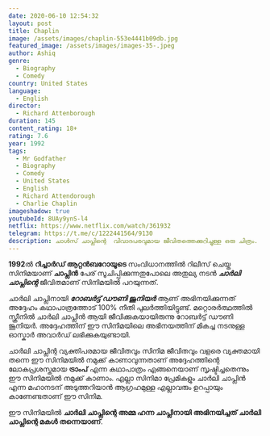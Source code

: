 ```yaml
---
date: 2020-06-10 12:54:32
layout: post
title: Chaplin
image: /assets/images/chaplin-553e4441b09db.jpg
featured_image: /assets/images/images-35-.jpeg
author: Ashiq
genre:
  - Biography
  - Comedy
country: United States
language:
  - English
director:
  - Richard Attenborough
duration: 145
content_rating: 18+
rating: 7.6
year: 1992
tags:
  - Mr Godfather
  - Biography
  - Comedy
  - United States
  - English
  - Richard Attendorough
  - Charlie Chaplin
imageshadow: true
youtubeId: 8UAy9ynS-l4
netflix: https://www.netflix.com/watch/361932
telegram: https://t.me/c/1222441564/9130
description: ചാൾസ് ചാപ്ലിന്റെ  വിവാദപരവുമായ ജീവിതത്തെക്കുറിച്ചുള്ള ഒരു ചിത്രം.
---
```

**1992**ൽ  **റിച്ചാർഡ് ആറ്റൻബറോയൂടെ** സംവിധാനത്തിൽ റിലീസ്  ചെയ്ത സിനിമയാണ് **ചാപ്ലിൻ** പേര് സൂചിപ്പിക്കുന്നതുപോലെ അതുല്യ നടൻ ***ചാർലി ചാപ്ലിന്റെ*** ജീവിതമാണ് സിനിമയിൽ പറയുന്നത്. 

ചാർലി ചാപ്ലിനായി ***റോബർട്ട് ഡൗണി ജൂനിയർ*** ആണ് അഭിനയിക്കുന്നത് അദ്ദേഹം കഥാപാത്രത്തോട് 100% നീതി പുലർത്തിയിട്ടുണ്ട്. മറ്റൊരർത്ഥത്തിൽ സ്ക്രീനിൽ ചാർലി ചാപ്ലിൻ ആയി  ജീവിക്കുകയായിരുന്നു റോബർട്ട് ഡൗണി ജൂനിയർ. അദ്ദേഹത്തിന് ഈ സിനിമയിലെ അഭിനയത്തിന് മികച്ച നടനുള്ള ഓസ്കാർ അവാർഡ് ലഭിക്കുകയുണ്ടായി.

ചാർലി ചാപ്ലിന്റ  വ്യക്തിപരമായ ജീവിതവും സിനിമ ജീവിതവും വളരെ വ്യക്തമായി തന്നെ ഈ സിനിമയിൽ നമുക്ക് കാണാവുന്നതാണ് അദ്ദേഹത്തിന്റെ ലോകപ്രശസ്തമായ **ട്രാംപ്** എന്ന കഥാപാത്രം എങ്ങനെയാണ് സൃഷ്ടിച്ചതെന്നും ഈ സിനിമയിൽ നമുക്ക് കാണാം. എല്ലാ സിനിമാ പ്രേമികളും ചാർലി ചാപ്ലിൻ എന്ന മഹാനടന് അടുത്തറിയാൻ ആഗ്രഹമുള്ള എല്ലാവരും ഉറപ്പായും  കാണേണ്ടതാണ് ഈ സിനിമ.

ഈ സിനിമയിൽ **ചാർലി ചാപ്ലിന്റെ അമ്മ ഹന്ന ചാപ്ലിനായി അഭിനയിച്ചത്  ചാർലി ചാപ്ലിന്റെ മകൾ തന്നെയാണ്**.